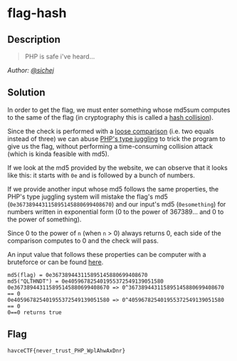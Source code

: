 # flag-hash
## Description
> PHP is safe i've heard...

*Author: [@sichej](https://github.com/sichej)*
## Solution
In order to get the flag, we must enter something whose md5sum computes to the same of the flag 
(in cryptography this is called a [hash collision](https://en.wikipedia.org/wiki/Hash_collision)).

Since the check is performed with a [loose comparison](https://www.php.net/manual/en/types.comparisons.php)
(i.e. two equals instead of three) we can abuse 
[PHP's type juggling](https://www.php.net/manual/en/language.types.type-juggling.php) to trick the program 
to give us the flag, without performing a time-consuming collision attack (which is kinda feasible with md5).

If we look at the md5 provided by the website, we can observe that it looks like this: it starts with `0e`
and is followed by a bunch of numbers.

If we provide another input whose md5 follows the same properties, the PHP's type juggling system will
mistake the flag's md5 (`0e367389443115895145880699408670`) and our input's md5 (`0esomething`) for numbers
written in exponential form (0 to the power of 367389... and 0 to the power of something). 

Since 0 to the power of `n` (when `n` > 0) always returns 0, each side of the comparison 
computes to 0 and the check will pass.

An input value that follows these properties can be computer with a bruteforce or can be found 
[here](https://security.stackexchange.com/questions/261975/do-we-know-a-md5-collision-exploiting-php-loose-type-comparision-0123e2-123e).

```
md5(flag) = 0e367389443115895145880699408670
md5("QLTHNDT") = 0e405967825401955372549139051580
0e367389443115895145880699408670 => 0^367389443115895145880699408670 == 0
0e405967825401955372549139051580 => 0^405967825401955372549139051580 == 0
0==0 returns true
```
## Flag
`havceCTF{never_trust_PHP_WplAhwAxDnr}`
